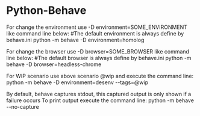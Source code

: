 # Python-Behave

For change the environment use -D environment=SOME_ENVIRONMENT like command line below:
#The default environment is always define by behave.ini
python -m behave -D environment=homolog

For change the browser use -D browser=SOME_BROWSER like command line below:
#The default browser is always define by behave.ini
python -m behave -D browser=headless-chrome

For WIP scenario use above scenario @wip and execute the command line:
python -m behave -D environment=desenv --tags=@wip

By default, behave captures stdout, this captured output is only shown if a failure occurs
To print output execute the command line:
python -m behave --no-capture
